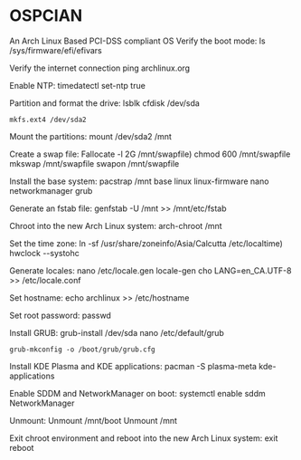 # OSPCIAN
An Arch Linux Based PCI-DSS compliant OS
Verify the boot mode:
	ls /sys/firmware/efi/efivars

Verify the internet connection 
	ping archlinux.org

Enable NTP:
	timedatectl set-ntp true

Partition and format the drive:
	lsblk
	cfdisk /dev/sda
	
	mkfs.ext4 /dev/sda2

Mount the partitions:
	mount /dev/sda2 /mnt
	

Create a swap file:
	Fallocate -l 2G /mnt/swapfile)
	chmod 600 /mnt/swapfile
	mkswap /mnt/swapfile
	swapon /mnt/swapfile

Install the base system:
	pacstrap /mnt base linux linux-firmware nano networkmanager grub 

Generate an fstab file:
	genfstab -U /mnt >> /mnt/etc/fstab

Chroot into the new Arch Linux system:
	arch-chroot /mnt

Set the time zone:
	ln -sf /usr/share/zoneinfo/Asia/Calcutta /etc/localtime)
	hwclock --systohc

Generate locales:
	nano /etc/locale.gen
	locale-gen
	cho LANG=en_CA.UTF-8 >> /etc/locale.conf
	

Set hostname:
	echo archlinux >> /etc/hostname

Set root password:
	passwd


Install GRUB:
	grub-install /dev/sda
	nano /etc/default/grub
		
	grub-mkconfig -o /boot/grub/grub.cfg

Install KDE Plasma and KDE applications:
	pacman -S plasma-meta kde-applications

Enable SDDM and NetworkManager on boot:
	systemctl enable sddm NetworkManager

Unmount:
Unmount /mnt/boot
Unmount /mnt

Exit chroot environment and reboot into the new Arch Linux system:
	exit
	reboot
